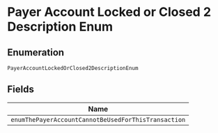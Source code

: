 
# Payer Account Locked or Closed 2 Description Enum

## Enumeration

`PayerAccountLockedOrClosed2DescriptionEnum`

## Fields

| Name |
|  --- |
| `enumThePayerAccountCannotBeUsedForThisTransaction` |


